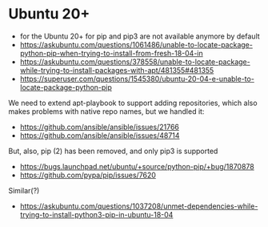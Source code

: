 # Ubuntu 20+

+ for the Ubuntu 20+ for pip and pip3 are not available anymore by default
+ https://askubuntu.com/questions/1061486/unable-to-locate-package-python-pip-when-trying-to-install-from-fresh-18-04-in
+ https://askubuntu.com/questions/378558/unable-to-locate-package-while-trying-to-install-packages-with-apt/481355#481355
+ https://superuser.com/questions/1545380/ubuntu-20-04-e-unable-to-locate-package-python-pip

We need to extend apt-playbook to support adding repositories, which also makes problems with native repo names, but we handled it:
+ https://github.com/ansible/ansible/issues/21766
+ https://github.com/ansible/ansible/issues/48714

But, also, pip (2) has been removed, and only pip3 is supported
+ https://bugs.launchpad.net/ubuntu/+source/python-pip/+bug/1870878
+ https://github.com/pypa/pip/issues/7620

Similar(?)
+ https://askubuntu.com/questions/1037208/unmet-dependencies-while-trying-to-install-python3-pip-in-ubuntu-18-04